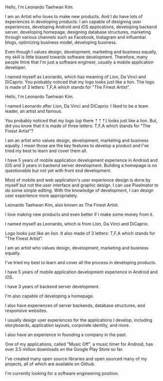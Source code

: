 Hello, I'm Leonardo Taehwan Kim.

I am an Artist who loves to make new products. And I do have lots of experiences in developing products: I am capable of designing user experiences, developing Android and iOS applications, developing backend server, developing homepage, designing database structures, marketing through various channels such as Facebook, Instagram and influential blogs, optimizing business model, developing business.

Even though I values design, development, marketing and business equally, my skill is little biased towards software development. Therefore, many people think that I'm just a software engineer, usually a mobile application developer.

I named myself as Leonardo, which has meaning of Lion, Da Vinci and DiCaprio. You probably noticed that my logo looks just like a lion. The logo is made of 3 letters: T,F,A which stands for "The Finest Artist".




Hello, I'm Leonardo Taehwan Kim.

I named Leonardo after Lion, Da Vinci and DiCaprio: I liked to be a team leader, an artist and famous.

You probably noticed that my logo (up there ⇡⇡⇡) looks just like a lion. But, did you know that it is made of three letters: T,F,A which stands for "The Finest Artist"?

I am an artist who values design, development, marketing and business equally. I mean those are the key features to develop a product and I've tried my best to learn and cover them all.

I have 5 years of mobile application development experience in Android and iOS and 3 years in backend server development. Building a homepage is no questionable but not yet with front end development.

Most of mobile and web application's user experience design is done by myself but not the user interface and graphic design. I can use Pixelmator to do some simple editing. With the knowledge of development, I can design user experience more appropriately.


Leonardo Taehwan Kim, also known as The Finest Artist.

I love making new products and even better if I make some money from it.

I named myself as Leonardo, which is from Lion, Da Vinci and DiCaprio.

Logo looks just like an lion. It also made of 3 letters: T,F,A which stands for "The Finest Artist".

I am an artist who values design, development, marketing and business equally.

I've tried my best to learn and cover all the process in developing products.

I have 5 years of mobile application development experience in Android and iOS.

I have 3 years of backend server development.

I'm also capable of developing a homepage.



I also have experiences of server backends, database structures, and responsive websites.

I usually design user experiences for the applications I develop, including storyboards, application layouts, corporate identity, and more.

I also have an experience in founding a company in the past.

One of my applications, called "Music Off", a music timer for Android, has over 3.5 million downloads on the Google Play Store so far.

I've created many open source libraries and open sourced many of my projects, all of which are available on Github.


I'm currently looking for a software engineering position.
